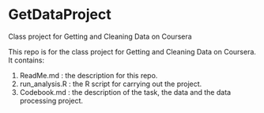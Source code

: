 # GetDataProject
Class project for Getting and Cleaning Data on Coursera

This repo is for the class project for Getting and Cleaning Data on Coursera. It contains:

1. ReadMe.md : the description for this repo.
2. run_analysis.R : the R script for carrying out the project.
3. Codebook.md : the description of the task, the data and the data processing project.
